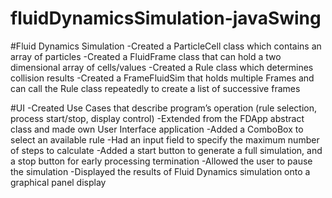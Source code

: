 # fluidDynamicsSimulation-javaSwing

#Fluid Dynamics Simulation
-Created a ParticleCell class which contains an array of particles
-Created a FluidFrame class that can hold a two dimensional array of cells/values 
-Created a Rule class which determines collision results
-Created a FrameFluidSim that holds multiple Frames and can call the Rule class repeatedly to create a list of successive frames

#UI
-Created Use Cases that describe program’s operation (rule selection, process start/stop, display control)
-Extended from the FDApp abstract class and made own User Interface application 
-Added a ComboBox to select an available rule 
-Had an input field to specify the maximum number of steps to calculate
-Added a start button to generate a full simulation, and a stop button for early processing termination
-Allowed the user to pause the simulation
-Displayed the results of Fluid Dynamics simulation onto a graphical panel display
